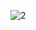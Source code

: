 ![2](https://user-images.githubusercontent.com/85312053/153293601-b533dcdc-d4db-4ed9-8fb6-e0b0dafc096a.jpg)
